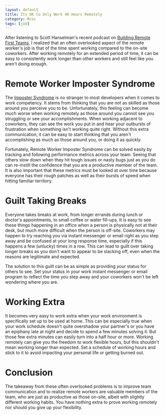 ```yaml
---
layout: default
title: Its OK to Only Work 40 Hours Remotely
category: Misc
tags: [job]
---
```


After listening to Scott Hanselman's recent podcast on [Building Remote First Teams](http://hanselminutes.com/533/building-remote-first-teams-with-karolina-szczur), I realized that an often overlooked aspect of the remote worker's job is that of the time spent working compared to the on-site coworkers. After working remotely for an extended period of time, it can be easy to consistently work longer than other workers and still feel like you aren't doing enough.

# Remote Worker Imposter Syndrome
The [Imposter Syndrome](https://www.wikiwand.com/en/Impostor_syndrome) is no stranger to most developers when it comes to work competency. It stems from thinking that you are not as skilled as those around you perceive you to be. Unfortunately, this feeling can become much worse when working remotely as those around you cannot see you struggling or see your accomplishments. When working adjacent to coworkers, they can see the work you put in and hear your outbursts of frustration when something isn't working quite right. Without this extra communication, it can be easy to start thinking that you aren't accomplishing as much as those around you, or doing it as quickly.

Fortunately, Remote Worker Imposter Syndrome can be solved easily by tracking and following performance metrics across your team. Seeing that others slow down when they hit tough issues or nasty bugs just as you do can re-instill the confidence that you are a productive member of the team. It is also important that these metrics must be looked at over time because everyone has their rough patches as well as their bursts of speed when hitting familiar territory.

# Guilt Taking Breaks
Everyone takes breaks at work, from longer errands during lunch or doctor's appointments, to small coffee or water fill-ups. It is easy to see these things happening in an office when a person is physically not at their desk, but much more difficult when the person is off-site. Coworkers may happen to try reaching you via instant messenger or email right as you step away and be confused at your long response time, especially if this happens a few (unlucky) times in a row. This can lead to guilt over taking longer breaks as you don't want to appear to be slacking off, even when the reasons are legitimate and expected.

The solution to this guilt can be as simple as providing your status for others to see. Set your status in your work instant messenger or email program to reflect the time you step away and your coworkers won't be left wondering where you are.

# Working Extra
It becomes very easy to work extra when your work environment is specifically set up to be used at home. This can be especially true when your work schedule doesn't quite overshadow your partner's or you have an epiphany late at night and decide to spend a few minutes solving it. But those few extra minutes can easily turn into a half hour or more. Working remotely can give you the freedom to work flexible hours, but this shouldn't mean working longer than expected. Set a schedule of working hours and stick to it to avoid impacting your personal life or getting burned out.
  
# Conclusion
The takeaway from these often overlooked problems is to improve team communication and to realize remote workers are valuable members of the team, who are just as productive as those on-site, albeit with slightly different working habits. You have nothing extra to prove working remotely nor should you give up your flexibility.
